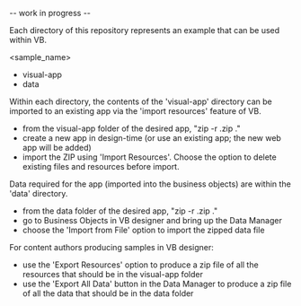 -- work in progress --

Each directory of this repository represents an example that can be used within VB.

<sample_name>
+ visual-app
+ data

Within each directory, the contents of the 'visual-app' directory can be imported to an existing
app via the 'import resources' feature of VB.
- from the visual-app folder of the desired app, "zip -r <filename>.zip ."
- create a new app in design-time (or use an existing app; the new web app will be added)
- import the ZIP using 'Import Resources'. Choose the option to delete existing files and resources before import.

Data required for the app (imported into the business objects) are within the 'data' directory.
- from the data folder of the desired app, "zip -r <filename>.zip ."
- go to Business Objects in VB designer and bring up the Data Manager
- choose the 'Import from File' option to import the zipped data file

For content authors producing samples in VB designer:
- use the 'Export Resources' option to produce a zip file of all the resources that should be in the visual-app folder
- use the 'Export All Data' button in the Data Manager to produce a zip file of all the data that should be in the data folder